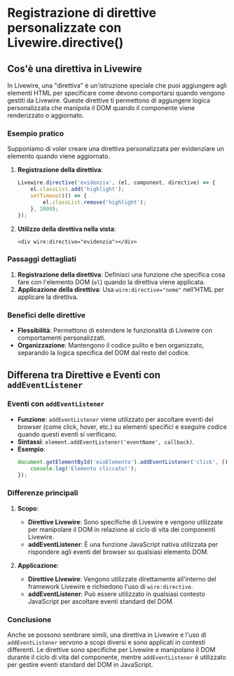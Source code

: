 # Registrazione di direttive personalizzate con Livewire.directive()

## Cos'è una direttiva in Livewire

In Livewire, una "direttiva" è un'istruzione speciale che puoi aggiungere agli elementi HTML per specificare come devono comportarsi quando vengono gestiti da Livewire. Queste direttive ti permettono di aggiungere logica personalizzata che manipola il DOM quando il componente viene renderizzato o aggiornato.

### Esempio pratico

Supponiamo di voler creare una direttiva personalizzata per evidenziare un elemento quando viene aggiornato.

1. **Registrazione della direttiva**:
   ```javascript
   Livewire.directive('evidenzia', (el, component, directive) => {
       el.classList.add('highlight');
       setTimeout(() => {
           el.classList.remove('highlight');
       }, 2000);
   });
   ```

2. **Utilizzo della direttiva nella vista**:
   ```blade
   <div wire:directive="evidenzia"></div>
   ```

### Passaggi dettagliati

1. **Registrazione della direttiva**: Definisci una funzione che specifica cosa fare con l'elemento DOM (`el`) quando la direttiva viene applicata.
2. **Applicazione della direttiva**: Usa `wire:directive="nome"` nell'HTML per applicare la direttiva.

### Benefici delle direttive

- **Flessibilità**: Permettono di estendere le funzionalità di Livewire con comportamenti personalizzati.
- **Organizzazione**: Mantengono il codice pulito e ben organizzato, separando la logica specifica del DOM dal resto del codice.

## Differena tra Direttive e Eventi con `addEventListener`

### Eventi con `addEventListener`

- **Funzione**: `addEventListener` viene utilizzato per ascoltare eventi del browser (come click, hover, etc.) su elementi specifici e eseguire codice quando questi eventi si verificano.
- **Sintassi**: `element.addEventListener('eventName', callback)`.
- **Esempio**:
  ```javascript
  document.getElementById('mioElemento').addEventListener('click', () => {
      console.log('Elemento cliccato!');
  });
  ```

### Differenze principali

1. **Scopo**:
   - **Direttive Livewire**: Sono specifiche di Livewire e vengono utilizzate per manipolare il DOM in relazione al ciclo di vita dei componenti Livewire.
   - **addEventListener**: È una funzione JavaScript nativa utilizzata per rispondere agli eventi del browser su qualsiasi elemento DOM.

2. **Applicazione**:
   - **Direttive Livewire**: Vengono utilizzate direttamente all'interno del framework Livewire e richiedono l'uso di `wire:directive`.
   - **addEventListener**: Può essere utilizzato in qualsiasi contesto JavaScript per ascoltare eventi standard del DOM.

### Conclusione

Anche se possono sembrare simili, una direttiva in Livewire e l'uso di `addEventListener` servono a scopi diversi e sono applicati in contesti differenti. Le direttive sono specifiche per Livewire e manipolano il DOM durante il ciclo di vita del componente, mentre `addEventListener` è utilizzato per gestire eventi standard del DOM in JavaScript.